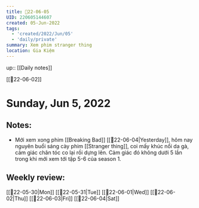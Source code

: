 ```yaml
---
title: 📝22-06-05
UID: 220605144607
created: 05-Jun-2022
tags:
  - 'created/2022/Jun/05'
  - 'daily/private'
summary: Xem phim stranger thing
location: Gia Kiệm
---
```


up:: [[Daily notes]]

[[📝22-06-02]]
# Sunday, Jun 5, 2022

## Notes:
- Mới xem xong phim [[Breaking Bad]] [[📝22-06-04|Yesterday]], hôm nay nguyên buổi sáng cày phim [[Stranger thing]], coi mấy khúc nổi da gà, cảm giác chân tóc co lại rồi dựng lên. Cảm giác đó không dưới 5 lần trong khi mới xem tới tập 5-6 của season 1.

## Weekly review:
[[📝22-05-30|Mon]]
[[📝22-05-31|Tue]]
[[📝22-06-01|Wed]]
[[📝22-06-02|Thu]]
[[📝22-06-03|Fri]]
[[📝22-06-04|Sat]]
